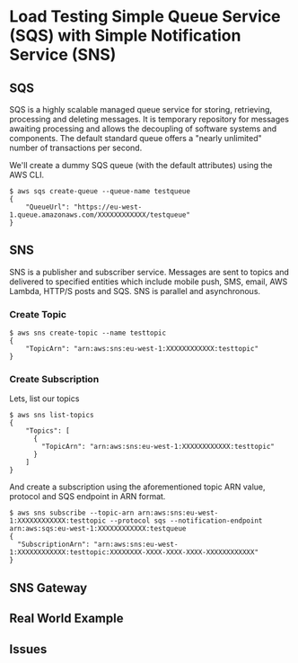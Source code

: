 Load Testing Simple Queue Service (SQS) with Simple Notification Service (SNS)
==============================================================================

SQS
----
SQS is a highly scalable managed queue service for storing, retrieving,
processing and deleting messages. It is temporary repository for messages
awaiting processing and allows the decoupling of software systems and
components. The default standard queue offers a "nearly unlimited" number of
transactions per second.

We'll create a dummy SQS queue (with the default attributes) using the AWS CLI.
```
$ aws sqs create-queue --queue-name testqueue
{
    "QueueUrl": "https://eu-west-1.queue.amazonaws.com/XXXXXXXXXXXX/testqueue"
}
```

SNS
---
SNS is a publisher and subscriber service. Messages are sent to topics and
delivered to specified entities which include mobile push, SMS, email, AWS
Lambda, HTTP/S posts and SQS. SNS is parallel and asynchronous.


### Create Topic
```
$ aws sns create-topic --name testtopic
{
    "TopicArn": "arn:aws:sns:eu-west-1:XXXXXXXXXXXX:testtopic"
}
```

### Create Subscription
Lets, list our topics
```
$ aws sns list-topics
{
    "Topics": [
      {
        "TopicArn": "arn:aws:sns:eu-west-1:XXXXXXXXXXXX:testtopic"
      }
    ]
}
```

And create a subscription using the aforementioned topic ARN value, protocol
and SQS endpoint in ARN format.

```
$ aws sns subscribe --topic-arn arn:aws:sns:eu-west-1:XXXXXXXXXXXX:testtopic --protocol sqs --notification-endpoint arn:aws:sqs:eu-west-1:XXXXXXXXXXXX:testqueue
{
  "SubscriptionArn": "arn:aws:sns:eu-west-1:XXXXXXXXXXXX:testtopic:XXXXXXXX-XXXX-XXXX-XXXX-XXXXXXXXXXXX"
}
```

SNS Gateway
-----------

Real World Example
------------------

Issues
------
